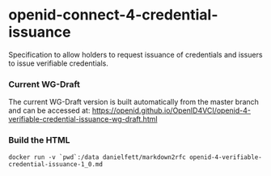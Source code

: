 # openid-connect-4-credential-issuance
Specification to allow holders to request issuance of credentials and issuers to issue verifiable credentials.

### Current WG-Draft

The current WG-Draft version is built automatically from the master branch and can be accessed at: https://openid.github.io/OpenID4VCI/openid-4-verifiable-credential-issuance-wg-draft.html

### Build the HTML ###

```docker run -v `pwd`:/data danielfett/markdown2rfc openid-4-verifiable-credential-issuance-1_0.md```
